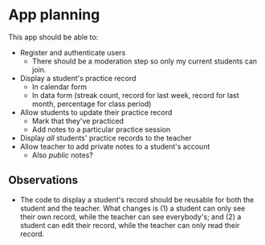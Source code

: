 # App planning

This app should be able to:

* Register and authenticate users
  * There should be a moderation step so only my current students can join.
* Display a student's practice record
  * In calendar form
  * In data form (streak count, record for last week, record for last month, percentage for class period)
* Allow students to update their practice record
  * Mark that they've practiced
  * Add notes to a particular practice session
* Display _all_ students' practice records to the teacher
* Allow teacher to add private notes to a student's account
  * Also _public_ notes?

## Observations

* The code to display a student's record should be reusable for both the student and the teacher. What changes is (1) a student can only see their own record, while the teacher can see everybody's; and (2) a student can edit their record, while the teacher can only read their record.